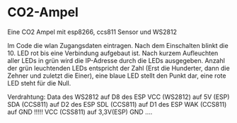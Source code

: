 # CO2-Ampel
Eine CO2 Ampel mit esp8266, ccs811 Sensor und WS2812

Im Code die wlan Zugangsdaten eintragen.
Nach dem Einschalten blinkt die 10. LED rot bis eine Verbindung aufgebaut ist.
Nach kurzem Aufleuchten aller LEDs in grün wird die IP-Adresse durch die LEDs ausgegeben.
Anzahl der grün leuchtenden LEDs entspricht der Zahl (Erst die Hunderter, dann die Zehner und zuletzt die Einer), eine blaue LED stellt den Punkt dar, eine rote LED steht für die Null.

Verdrahtung:
Data des WS2812 auf D8 des ESP
VCC (WS2812) auf 5V (ESP)
SDA (CCS811) auf D2 des ESP
SDL (CCS811) auf D1 des ESP
WAK (CCS811) auf GND !!!!!
VCC (CSS811) auf 3,3V(ESP)
GND ....

